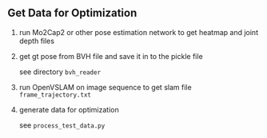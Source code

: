 ## Get Data for Optimization

1. run Mo2Cap2 or other pose estimation network to get heatmap
and joint depth files
   
2. get gt pose from BVH file and save it in to the pickle file

    see directory ```bvh_reader```

3. run OpenVSLAM on image sequence to get slam file 
   ```frame_trajectory.txt```

4. generate data for optimization

    see ```process_test_data.py```